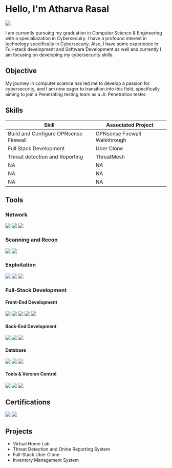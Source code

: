 # Hello, I'm Atharva Rasal
<a href="https://www.linkedin.com/in/atharva-rasal-592bba24a/"><img src="https://img.shields.io/badge/-LinkedIn-0072b1?&style=for-the-badge&logo=linkedin&logoColor=white" /></a>

I am currently pursuing my graduation in Computer Science & Engineering with a specialiazation in Cybersecuiry. I have a profound interest in technology specifically in Cybersecuriy. Also, I have some experience in Full-stack development and Software Development as well and currently I am focusing on developing my cybersecurity skills.

## Objective

My journey in computer science has led me to develop a passion for cybersecurity, and I am now eager to transition into this field, specifically aiming to join a Penetrating testing team as a Jr. Penetration tester.

## Skills

| Skill                                         | Associated Project          |
|-----------------------------------------------|-----------------------------|
| Build and Configure OPNsense Firewall         |OPNsense Firewall Walkthrough|
| Full Stack Development                        |Uber Clone                   |
| Threat detection and Reporting                |ThreatMesh                   |
| NA                                            | NA                          |
| NA                                            | NA                          |
| NA                                            | NA                          |

## Tools

### Network
<div>
    <img src="https://img.shields.io/badge/-Wireshark-1679A7?&style=for-the-badge&logo=Wireshark&logoColor=white" />
    <img src="https://img.shields.io/badge/-Suricata-EF3B2D?&style=for-the-badge&logo=Suricata&logoColor=white" />
    <img src="https://img.shields.io/badge/-OPNsense-F56600?&style=for-the-badge&logo=FreeBSD&logoColor=white" />
</div>

### Scanning and Recon
<div>
    <img src="https://img.shields.io/badge/-Nmap-005F87?&style=for-the-badge&logo=Nmap&logoColor=white" />
    <img src="https://img.shields.io/badge/-tcpdump-4B0082?&style=for-the-badge&logo=Wireshark&logoColor=white" />
</div>

### Exploitation
<div>
    <img src="https://img.shields.io/badge/-Metasploit-3F51B5?&style=for-the-badge&logo=metasploit&logoColor=white" />
    <img src="https://img.shields.io/badge/-sqlmap-000000?&style=for-the-badge&logo=python&logoColor=yellow" />
    <img src="https://img.shields.io/badge/-Exploit--DB-8B0000?&style=for-the-badge&logo=database&logoColor=white" />
</div>

### Full-Stack Development

#### Front-End Development
<div>
    <img src="https://img.shields.io/badge/-HTML5-E34F26?&style=for-the-badge&logo=html5&logoColor=white" />
  <img src="https://img.shields.io/badge/-CSS3-1572B6?&style=for-the-badge&logo=css3&logoColor=white" />
  <img src="https://img.shields.io/badge/-JavaScript-F7DF1E?&style=for-the-badge&logo=javascript&logoColor=black" />
  <img src="https://img.shields.io/badge/-React-61DAFB?&style=for-the-badge&logo=react&logoColor=black" />
  <img src="https://img.shields.io/badge/-Tailwind_CSS-06B6D4?&style=for-the-badge&logo=tailwind-css&logoColor=white" />
</div>

#### Back-End Development
<div>
    <img src="https://img.shields.io/badge/-Node.js-339933?&style=for-the-badge&logo=node.js&logoColor=white" />
    <img src="https://img.shields.io/badge/-Express.js-000000?&style=for-the-badge&logo=express&logoColor=white" />
    <img src="https://img.shields.io/badge/-Python-3776AB?&style=for-the-badge&logo=python&logoColor=white" />
</div>

#### Database
<div>
    <img src="https://img.shields.io/badge/-MySQL-4479A1?&style=for-the-badge&logo=mysql&logoColor=white" />
    <img src="https://img.shields.io/badge/-MongoDB-47A248?&style=for-the-badge&logo=mongodb&logoColor=white" />
    <img src="https://img.shields.io/badge/-PostgreSQL-336791?&style=for-the-badge&logo=postgresql&logoColor=white" />
</div>

#### Tools & Version Control
<div>
    <img src="https://img.shields.io/badge/-Git-F05032?&style=for-the-badge&logo=git&logoColor=white" />
    <img src="https://img.shields.io/badge/-GitHub-181717?&style=for-the-badge&logo=github&logoColor=white" />
    <img src="https://img.shields.io/badge/-VSCode-007ACC?&style=for-the-badge&logo=visual-studio-code&logoColor=white" />
</div>

## Certifications

<div>
<img src="https://img.shields.io/badge/-Google_Cybersecurity-4285F4?style=for-the-badge&logo=google&logoColor=white" />
<img src="https://img.shields.io/badge/-TryHackMe_Cybersecurity_101-231F20?style=for-the-badge&logo=tryhackme&logoColor=white" />

</div>

## Projects
- Virtual Home Lab
- Threat Detection and Onine Reporting System
- Full-Stack Uber Clone
- Inventory Management System 
